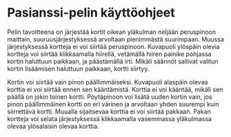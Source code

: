 # Pasianssi-pelin käyttöohjeet

Pelin tavoitteena on järjestää kortit oikean yläkulman neljään peruspinoon maittain, suuruusjärjestyksessä arvoltaan pienimmästä suurimpaan. Muussa järjestyksessä kortteja ei voi siirtää peruspinoon. Kuvapuoli ylöspäin olevia kortteja voi siirtää klikkaamalla hiirellä, vetämällä hiiren painike pohjassa kortin haluttuun paikkaan, ja päästämällä irti. Mikäli säännöt sallivat valitun kortin lisäämisen haluttuun paikkaan, kortti siirtyy. 

Kortin voi siirtää vain pinon päällimmäiseksi. Kuvapuoli alaspäin olevaa korttia ei voi siirtää ennen sen kääntämistä. Korttia ei voi kääntää, mikäli sen päällä on jokin toinen kortti. Pöytäpinoon voi lisätä uuden kortin vain, jos pinon päällimmäinen kortti on eri värinen ja arvoltaan yhden suurempi kuin siirrettävä kortti. Muualla sijaitsevaa korttia ei voi siirtää pakkaan. Pakan kortteja voi selata järjestyksessä klikkaamalla vasemmassa yläkulmassa olevaa ylösalaisin olevaa korttia.
